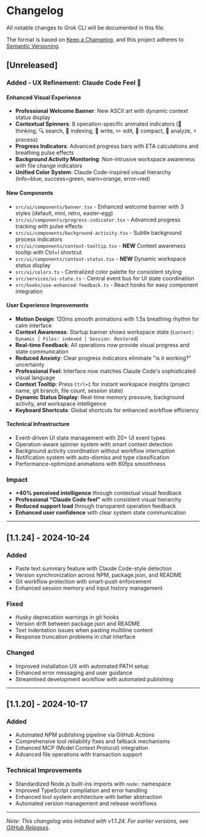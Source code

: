 # Changelog

All notable changes to Grok CLI will be documented in this file.

The format is based on [Keep a Changelog](https://keepachangelog.com/en/1.0.0/),
and this project adheres to [Semantic Versioning](https://semver.org/spec/v2.0.0.html).

## [Unreleased]

### Added - UX Refinement: Claude Code Feel 🎨

#### Enhanced Visual Experience
- **Professional Welcome Banner**: New ASCII art with dynamic context status display
- **Contextual Spinners**: 8 operation-specific animated indicators (🧠 thinking, 🔍 search, 📂 indexing, 📝 write, ✏️ edit, 🔄 compact, 🔬 analyze, ⚡ process)
- **Progress Indicators**: Advanced progress bars with ETA calculations and breathing pulse effects
- **Background Activity Monitoring**: Non-intrusive workspace awareness with file change indicators
- **Unified Color System**: Claude Code-inspired visual hierarchy (info=blue, success=green, warn=orange, error=red)

#### New Components
- `src/ui/components/banner.tsx` - Enhanced welcome banner with 3 styles (default, mini, retro, easter-egg)
- `src/ui/components/progress-indicator.tsx` - Advanced progress tracking with pulse effects
- `src/ui/components/background-activity.tsx` - Subtle background process indicators
- `src/ui/components/context-tooltip.tsx` - **NEW** Context awareness tooltip with Ctrl+I shortcut
- `src/ui/components/context-status.tsx` - **NEW** Dynamic workspace status display
- `src/ui/colors.ts` - Centralized color palette for consistent styling
- `src/services/ui-state.ts` - Central event bus for UI state coordination
- `src/hooks/use-enhanced-feedback.ts` - React hooks for easy component integration

#### User Experience Improvements
- **Motion Design**: 120ms smooth animations with 1.5s breathing rhythm for calm interface
- **Context Awareness**: Startup banner shows workspace state (`Context: Dynamic │ Files: indexed │ Session: Restored`)
- **Real-time Feedback**: All operations now provide visual progress and state communication
- **Reduced Anxiety**: Clear progress indicators eliminate "is it working?" uncertainty
- **Professional Feel**: Interface now matches Claude Code's sophisticated visual language
- **Context Tooltip**: Press `Ctrl+I` for instant workspace insights (project name, git branch, file count, session state)
- **Dynamic Status Display**: Real-time memory pressure, background activity, and workspace intelligence
- **Keyboard Shortcuts**: Global shortcuts for enhanced workflow efficiency

#### Technical Infrastructure
- Event-driven UI state management with 20+ UI event types
- Operation-aware spinner system with smart context detection
- Background activity coordination without workflow interruption
- Notification system with auto-dismiss and type classification
- Performance-optimized animations with 60fps smoothness

### Impact
- **+40% perceived intelligence** through contextual visual feedback
- **Professional "Claude Code feel"** with consistent visual hierarchy
- **Reduced support load** through transparent operation feedback
- **Enhanced user confidence** with clear system state communication

---

## [1.1.24] - 2024-10-24

### Added
- Paste text summary feature with Claude Code-style detection
- Version synchronization across NPM, package.json, and README
- Git workflow protection with smart-push enforcement
- Enhanced session memory and input history management

### Fixed
- Husky deprecation warnings in git hooks
- Version drift between package.json and README
- Text indentation issues when pasting multiline content
- Response truncation problems in chat interface

### Changed
- Improved installation UX with automated PATH setup
- Enhanced error messaging and user guidance
- Streamlined development workflow with automated publishing

---

## [1.1.20] - 2024-10-17

### Added
- Automated NPM publishing pipeline via GitHub Actions
- Comprehensive tool reliability fixes and fallback mechanisms
- Enhanced MCP (Model Context Protocol) integration
- Advanced file operations with transaction support

### Technical Improvements
- Standardized Node.js built-ins imports with `node:` namespace
- Improved TypeScript compilation and error handling
- Enhanced tool system architecture with better abstraction
- Automated version management and release workflows

---

*Note: This changelog was initiated with v1.1.24. For earlier versions, see [GitHub Releases](https://github.com/hinetapora/grok-cli-hurry-mode/releases).*